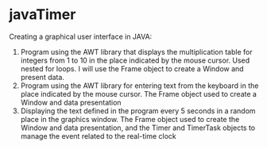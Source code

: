 # javaTimer
Creating a graphical user interface in JAVA:
1. Program using the AWT library that displays the multiplication table for integers from 1 to 10 in the place indicated by the mouse cursor. Used
nested for loops. I will use the Frame object to create a Window and present data.
2. Program using the AWT library for entering text from the keyboard in the place indicated by the mouse cursor. The Frame object used to create a Window and data presentation
3. Displaying the text defined in the program every 5 seconds in a random place in the graphics window. The Frame object used to create the Window and data presentation, and the Timer and TimerTask objects to manage the event related to the real-time clock
